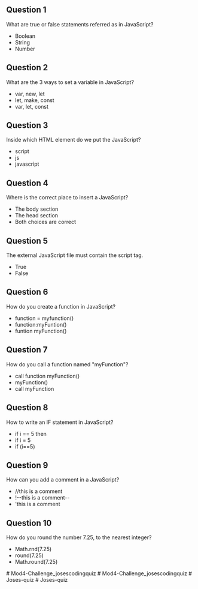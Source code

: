 <h2>Question 1</h2>
                        <p>What are true or false statements referred as in JavaScript?</p>
                        <ul>
                            <li>Boolean</li>
                            <li>String</li>
                            <li>Number</li>
                        </ul>
                        <h2>Question 2</h2>
                        <p>What are the 3 ways to set a variable in JavaScript?</p>
                        <ul>
                            <li>var, new, let</li>
                            <li>let, make, const</li>
                            <li>var, let, const</li>
                        </ul>
                        <h2>Question 3</h2>
                        <p>Inside which HTML element do we put the JavaScript?</p>
                        <ul>
                            <li>script</li>
                            <li>js</li>
                            <li>javascript</li>
                        </ul>
                        <h2>Question 4</h2>
                        <p>Where is the correct place to insert a JavaScript?</p>
                        <ul>
                            <li>The body section</li>
                            <li>The head section</li>
                            <li>Both choices are correct</li>
                        </ul>
                        <h2>Question 5</h2>
                        <p>The external JavaScript file must contain the script tag.</p>
                        <ul>
                            <li>True</li>
                            <li>False</li>
                        </ul>
                        <h2>Question 6</h2>
                        <p>How do you create a function in JavaScript?</p>
                        <ul>
                            <li>function = myfunction()</li>
                            <li>function:myFuntion()</li>
                            <li>funtion myFunction()</li>
                        </ul>
                        <h2>Question 7</h2>
                        <p>How do you call a function named "myFunction"?</p>
                        <ul>
                            <li>call function myFunction()</li>
                            <li>myFunction()</li>
                            <li>call myFunction</li>
                        </ul>
                        <h2>Question 8</h2>
                        <p>How to write an IF statement in JavaScript?</p>
                        <ul>
                            <li>if i == 5 then</li>
                            <li>if i = 5</li>
                            <li>if (i==5)</li>
                        </ul>
                        <h2>Question 9</h2>
                        <p>How can you add a comment in a JavaScript?</p>
                        <ul>
                            <li>//this is a comment</li>
                            <li>!--this is a comment--</li>
                            <li>'this is a comment</li>
                        </ul>
                        <h2>Question 10</h2>
                        <p>How do you round the number 7.25, to the nearest integer?</p>
                        <ul>
                            <li>Math.rnd(7.25)</li>
                            <li>round(7.25)</li>
                            <li>Math.round(7.25)</li>
                        </ul># Mod4-Challenge_josescodingquiz
# Mod4-Challenge_josescodingquiz
# Joses-quiz
# Joses-quiz
